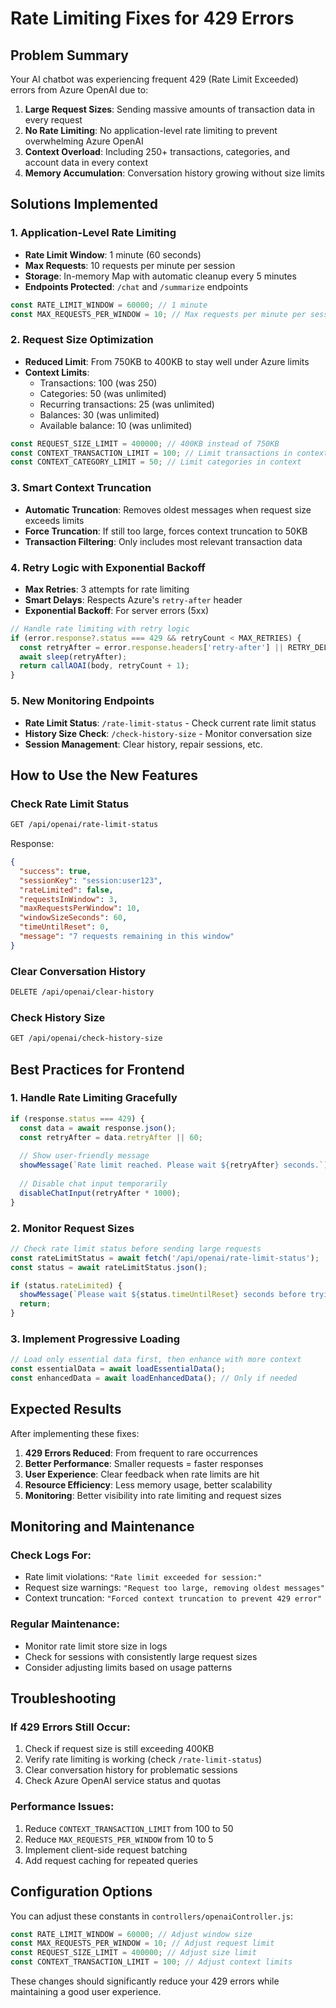 # Rate Limiting Fixes for 429 Errors

## Problem Summary
Your AI chatbot was experiencing frequent 429 (Rate Limit Exceeded) errors from Azure OpenAI due to:
1. **Large Request Sizes**: Sending massive amounts of transaction data in every request
2. **No Rate Limiting**: No application-level rate limiting to prevent overwhelming Azure OpenAI
3. **Context Overload**: Including 250+ transactions, categories, and account data in every context
4. **Memory Accumulation**: Conversation history growing without size limits

## Solutions Implemented

### 1. Application-Level Rate Limiting
- **Rate Limit Window**: 1 minute (60 seconds)
- **Max Requests**: 10 requests per minute per session
- **Storage**: In-memory Map with automatic cleanup every 5 minutes
- **Endpoints Protected**: `/chat` and `/summarize` endpoints

```javascript
const RATE_LIMIT_WINDOW = 60000; // 1 minute
const MAX_REQUESTS_PER_WINDOW = 10; // Max requests per minute per session
```

### 2. Request Size Optimization
- **Reduced Limit**: From 750KB to 400KB to stay well under Azure limits
- **Context Limits**: 
  - Transactions: 100 (was 250)
  - Categories: 50 (was unlimited)
  - Recurring transactions: 25 (was unlimited)
  - Balances: 30 (was unlimited)
  - Available balance: 10 (was unlimited)

```javascript
const REQUEST_SIZE_LIMIT = 400000; // 400KB instead of 750KB
const CONTEXT_TRANSACTION_LIMIT = 100; // Limit transactions in context
const CONTEXT_CATEGORY_LIMIT = 50; // Limit categories in context
```

### 3. Smart Context Truncation
- **Automatic Truncation**: Removes oldest messages when request size exceeds limits
- **Force Truncation**: If still too large, forces context truncation to 50KB
- **Transaction Filtering**: Only includes most relevant transaction data

### 4. Retry Logic with Exponential Backoff
- **Max Retries**: 3 attempts for rate limiting
- **Smart Delays**: Respects Azure's `retry-after` header
- **Exponential Backoff**: For server errors (5xx)

```javascript
// Handle rate limiting with retry logic
if (error.response?.status === 429 && retryCount < MAX_RETRIES) {
  const retryAfter = error.response.headers['retry-after'] || RETRY_DELAY;
  await sleep(retryAfter);
  return callAOAI(body, retryCount + 1);
}
```

### 5. New Monitoring Endpoints
- **Rate Limit Status**: `/rate-limit-status` - Check current rate limit status
- **History Size Check**: `/check-history-size` - Monitor conversation size
- **Session Management**: Clear history, repair sessions, etc.

## How to Use the New Features

### Check Rate Limit Status
```bash
GET /api/openai/rate-limit-status
```

Response:
```json
{
  "success": true,
  "sessionKey": "session:user123",
  "rateLimited": false,
  "requestsInWindow": 3,
  "maxRequestsPerWindow": 10,
  "windowSizeSeconds": 60,
  "timeUntilReset": 0,
  "message": "7 requests remaining in this window"
}
```

### Clear Conversation History
```bash
DELETE /api/openai/clear-history
```

### Check History Size
```bash
GET /api/openai/check-history-size
```

## Best Practices for Frontend

### 1. Handle Rate Limiting Gracefully
```javascript
if (response.status === 429) {
  const data = await response.json();
  const retryAfter = data.retryAfter || 60;
  
  // Show user-friendly message
  showMessage(`Rate limit reached. Please wait ${retryAfter} seconds.`);
  
  // Disable chat input temporarily
  disableChatInput(retryAfter * 1000);
}
```

### 2. Monitor Request Sizes
```javascript
// Check rate limit status before sending large requests
const rateLimitStatus = await fetch('/api/openai/rate-limit-status');
const status = await rateLimitStatus.json();

if (status.rateLimited) {
  showMessage(`Please wait ${status.timeUntilReset} seconds before trying again.`);
  return;
}
```

### 3. Implement Progressive Loading
```javascript
// Load only essential data first, then enhance with more context
const essentialData = await loadEssentialData();
const enhancedData = await loadEnhancedData(); // Only if needed
```

## Expected Results

After implementing these fixes:

1. **429 Errors Reduced**: From frequent to rare occurrences
2. **Better Performance**: Smaller requests = faster responses
3. **User Experience**: Clear feedback when rate limits are hit
4. **Resource Efficiency**: Less memory usage, better scalability
5. **Monitoring**: Better visibility into rate limiting and request sizes

## Monitoring and Maintenance

### Check Logs For:
- Rate limit violations: `"Rate limit exceeded for session:"`
- Request size warnings: `"Request too large, removing oldest messages"`
- Context truncation: `"Forced context truncation to prevent 429 error"`

### Regular Maintenance:
- Monitor rate limit store size in logs
- Check for sessions with consistently large request sizes
- Consider adjusting limits based on usage patterns

## Troubleshooting

### If 429 Errors Still Occur:
1. Check if request size is still exceeding 400KB
2. Verify rate limiting is working (check `/rate-limit-status`)
3. Clear conversation history for problematic sessions
4. Check Azure OpenAI service status and quotas

### Performance Issues:
1. Reduce `CONTEXT_TRANSACTION_LIMIT` from 100 to 50
2. Reduce `MAX_REQUESTS_PER_WINDOW` from 10 to 5
3. Implement client-side request batching
4. Add request caching for repeated queries

## Configuration Options

You can adjust these constants in `controllers/openaiController.js`:

```javascript
const RATE_LIMIT_WINDOW = 60000; // Adjust window size
const MAX_REQUESTS_PER_WINDOW = 10; // Adjust request limit
const REQUEST_SIZE_LIMIT = 400000; // Adjust size limit
const CONTEXT_TRANSACTION_LIMIT = 100; // Adjust context limits
```

These changes should significantly reduce your 429 errors while maintaining a good user experience.

